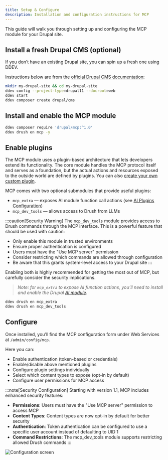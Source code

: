 ```yaml
---
title: Setup & Configure
description: Installation and configuration instructions for MCP
---
```

This guide will walk you through setting up and configuring the MCP module for your Drupal site.

## Install a fresh Drupal CMS (optional)

If you don’t have an existing Drupal site, you can spin up a fresh one using DDEV.

Instructions below are from the [official Drupal CMS documentation](https://new.drupal.org/docs/drupal-cms/get-started/install-drupal-cms/install-drupal-cms-locally-with-ddev):

```bash
mkdir my-drupal-site && cd my-drupal-site
ddev config --project-type=drupal11 --docroot=web
ddev start
ddev composer create drupal/cms
```

## Install and enable the MCP module

```bash
ddev composer require 'drupal/mcp:^1.0'
ddev drush en mcp -y
```

## Enable plugins

The MCP module uses a plugin-based architecture that lets developers extend its functionality. The core module handles the MCP protocol itself and serves as a foundation, but the actual actions and resources exposed to the outside world are defined by plugins. You can also [create your own custom plugin](/en/developers/create-plugin/).

MCP comes with two optional submodules that provide useful plugins:

- `mcp_extra` — exposes AI module function call actions (see [AI Plugins Configuration](/en/plugin-config/ai-plugins/))
- `mcp_dev_tools` — allows access to Drush from LLMs

:::caution[Security Warning]
The `mcp_dev_tools` module provides access to Drush commands through the MCP interface. This is a powerful feature that should be used with caution:

- Only enable this module in trusted environments
- Ensure proper authentication is configured
- Users must have the "Use MCP server" permission
- Consider restricting which commands are allowed through configuration
- Be aware that this grants system-level access to your Drupal site
:::

Enabling both is highly recommended for getting the most out of MCP, but carefully consider the security implications.

> *Note: for `mcp_extra` to expose AI function actions, you’ll need to install and enable the Drupal [AI module](https://drupal.org/project/ai).*

```bash
ddev drush en mcp_extra
ddev drush en mcp_dev_tools
```

## Configure

Once installed, you’ll find the MCP configuration form under Web Services at `/admin/config/mcp`.

Here you can:

- Enable authentication (token-based or credentials)
- Enable/disable above mentioned plugins
- Configure plugin settings individually
- Select which content types to expose (opt-in by default)
- Configure user permissions for MCP access

:::note[Security Configuration]
Starting with version 1.1, MCP includes enhanced security features:

- **Permissions**: Users must have the "Use MCP server" permission to access MCP
- **Content Types**: Content types are now opt-in by default for better security
- **Authentication**: Token authentication can be configured to use a specific user account instead of defaulting to UID 1
- **Command Restrictions**: The mcp_dev_tools module supports restricting allowed Drush commands
:::

![Configuration screen](/images/mcp-config.png)
